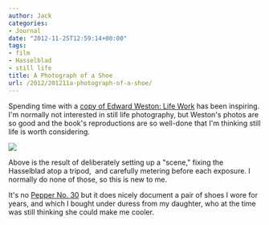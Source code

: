```yaml
---
author: Jack
categories:
- Journal
date: "2012-11-25T12:59:14+00:00"
tags:
- film
- Hasselblad
- still life
title: A Photograph of a Shoe
url: /2012/201211a-photograph-of-a-shoe/
---
```


<a href="https://jackbaty.com/photography/2012/11/edward-weston-life-work" data-link-type="external"></a>Spending time with a <a href="https://jackbaty.com/photography/2012/11/edward-weston-life-work" data-link-type="external">copy of Edward Weston: Life Work</a>&nbsp;has been inspiring. I'm normally not interested in still life photography, but Weston's photos are so good and the book's reproductions are so well-done that I'm thinking still life is worth considering.&nbsp;</p> 


![][1] 

Above is the result of deliberately setting up a "scene," fixing the Hasselblad atop a tripod, &nbsp;and carefully metering before each exposure. I normally do none of those, so this is new to me.

It's no <a href="http://en.wikipedia.org/wiki/Pepper_No._30" data-link-type="external">Pepper No. 30</a> but it does nicely document a pair of shoes I wore for years, and which I bought under duress from my daughter, who at the time was still thinking she could make me cooler.&nbsp;

<span style="letter-spacing: normal; ">&nbsp;</span> </p>

 [1]: /img/2012/11/2012-Roll-071_04.jpg